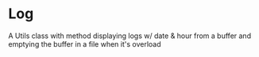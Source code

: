 # Log
 A Utils class with method displaying logs w/ date & hour from a buffer and emptying the buffer in a file when it's overload
